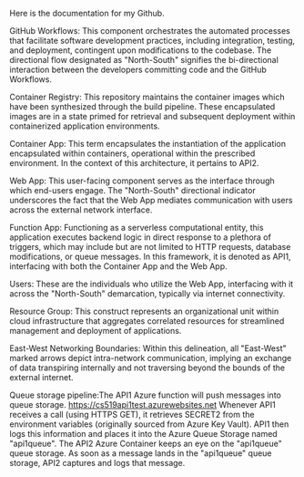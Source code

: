 Here is the documentation for my Github.

GitHub Workflows: This component orchestrates the automated processes that facilitate software development practices, including integration, testing, and deployment, contingent upon modifications to the codebase. The directional flow designated as "North-South" signifies the bi-directional interaction between the developers committing code and the GitHub Workflows.

Container Registry: This repository maintains the container images which have been synthesized through the build pipeline. These encapsulated images are in a state primed for retrieval and subsequent deployment within containerized application environments.

Container App: This term encapsulates the instantiation of the application encapsulated within containers, operational within the prescribed environment. In the context of this architecture, it pertains to API2.

Web App: This user-facing component serves as the interface through which end-users engage. The "North-South" directional indicator underscores the fact that the Web App mediates communication with users across the external network interface.

Function App: Functioning as a serverless computational entity, this application executes backend logic in direct response to a plethora of triggers, which may include but are not limited to HTTP requests, database modifications, or queue messages. In this framework, it is denoted as API1, interfacing with both the Container App and the Web App.

Users: These are the individuals who utilize the Web App, interfacing with it across the "North-South" demarcation, typically via internet connectivity.

Resource Group: This construct represents an organizational unit within cloud infrastructure that aggregates correlated resources for streamlined management and deployment of applications.

East-West Networking Boundaries: Within this delineation, all "East-West" marked arrows depict intra-network communication, implying an exchange of data transpiring internally and not traversing beyond the bounds of the external internet.

Queue storage pipeline:The API1 Azure function will push messages into queue storage. https://cs519api1test.azurewebsites.net
Whenever API1 receives a call (using HTTPS GET), it retrieves SECRET2 from the environment variables (originally sourced from Azure Key Vault). API1 then logs this information and places it into the Azure Queue Storage named "api1queue". The API2 Azure Container keeps an eye on the "api1queue" queue storage. As soon as a message lands in the "api1queue" queue storage, API2 captures and logs that message.